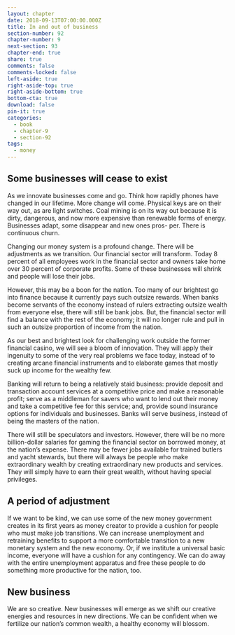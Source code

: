 ```yaml
---
layout: chapter
date: 2018-09-13T07:00:00.000Z
title: In and out of business
section-number: 92
chapter-number: 9
next-section: 93
chapter-end: true
share: true
comments: false
comments-locked: false
left-aside: true
right-aside-top: true
right-aside-bottom: true
bottom-cta: true
download: false
pin-it: true
categories:
  - book
  - chapter-9
  - section-92
tags:
  - money
---
```

## Some businesses will cease to exist

As we innovate businesses come and go. Think how rapidly phones
have changed in our lifetime. More change will come. Physical keys are
on their way out, as are light switches. Coal mining is on its way out
because it is dirty, dangerous, and now more expensive than renewable
forms of energy. Businesses adapt, some disappear and new ones pros-
per. There is continuous churn.

Changing our money system is a profound change. There will be adjustments as we transition. Our financial sector will transform. Today
8 percent of all employees work in the financial sector and owners take
home over 30 percent of corporate profits. Some of these businesses will
shrink and people will lose their jobs.

However, this may be a boon for the nation. Too many of our brightest
go into finance because it currently pays such outsize rewards. When
banks become servants of the economy instead of rulers extracting
outsize wealth from everyone else, there will still be bank jobs. But,
the financial sector will find a balance with the rest of the economy; it
will no longer rule and pull in such an outsize proportion of income
from the nation.

As our best and brightest look for challenging work outside the former
financial casino, we will see a bloom of innovation. They will apply their
ingenuity to some of the very real problems we face today, instead of to
creating arcane financial instruments and to elaborate games that mostly
suck up income for the wealthy few.

Banking will return to being a relatively staid business: provide deposit
and transaction account services at a competitive price and make a
reasonable profit; serve as a middleman for savers who want to lend out
their money and take a competitive fee for this service; and, provide
sound insurance options for individuals and businesses. Banks will serve
business, instead of being the masters of the nation.

There will still be speculators and investors. However, there will be no
more billion-dollar salaries for gaming the financial sector on borrowed
money, at the nation’s expense. There may be fewer jobs available for
trained butlers and yacht stewards, but there will always be people who
make extraordinary wealth by creating extraordinary new products and
services. They will simply have to earn their great wealth, without having
special privileges.

## A period of adjustment

If we want to be kind, we can use some of the new money government
creates in its first years as money creator to provide a cushion for people
who must make job transitions. We can increase unemployment and
retraining benefits to support a more comfortable transition to a new
monetary system and the new economy. Or, if we institute a universal
basic income, everyone will have a cushion for any contingency. We can
do away with the entire unemployment apparatus and free these people
to do something more productive for the nation, too.

## New business

We are so creative. New businesses will emerge as we shift our creative
energies and resources in new directions. We can be confident when we
fertilize our nation’s common wealth, a healthy economy will blossom.
